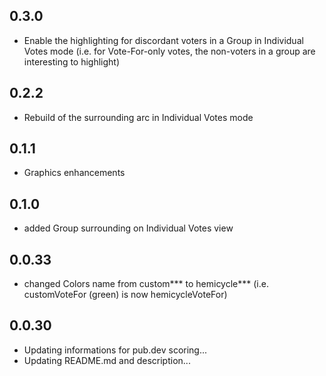 ## 0.3.0

* Enable the highlighting for discordant voters in a Group in Individual Votes mode
(i.e. for Vote-For-only votes, the non-voters in a group are interesting to highlight)

## 0.2.2

* Rebuild of the surrounding arc in Individual Votes mode

## 0.1.1

* Graphics enhancements

## 0.1.0

* added Group surrounding on Individual Votes view

## 0.0.33

* changed Colors name from custom*** to hemicycle***
(i.e. customVoteFor (green) is now hemicycleVoteFor)

## 0.0.30

* Updating informations for pub.dev scoring...
* Updating README.md and description...